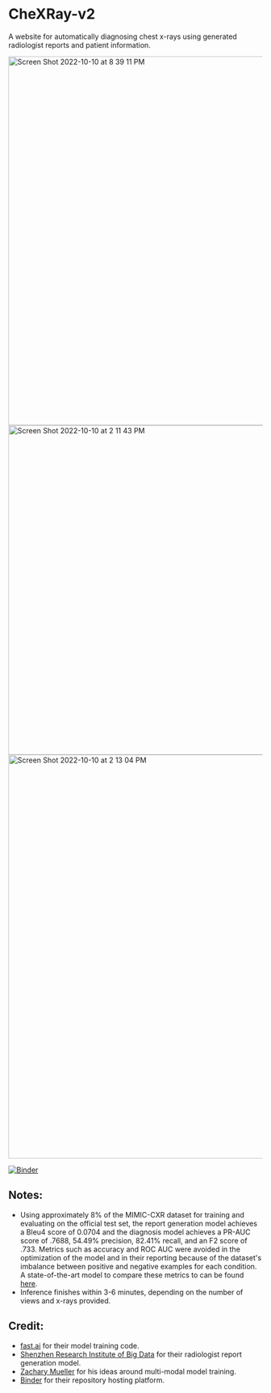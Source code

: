 # CheXRay-v2

A website for automatically diagnosing chest x-rays using generated radiologist reports and patient information.

<img width="730" alt="Screen Shot 2022-10-10 at 8 39 11 PM" src="https://user-images.githubusercontent.com/40700820/194991875-0c4aaaf3-b187-49fc-82a3-c8184a8fbe51.png">
<img width="652" alt="Screen Shot 2022-10-10 at 2 11 43 PM" src="https://user-images.githubusercontent.com/40700820/194953191-5c1c1e98-5ef6-4cfe-891a-18919f5d83c8.png">
<img width="799" alt="Screen Shot 2022-10-10 at 2 13 04 PM" src="https://user-images.githubusercontent.com/40700820/194953219-436ef691-5f08-4916-a55c-9a890e2ed767.png">

[![Binder](https://mybinder.org/badge_logo.svg)](https://mybinder.org/v2/gh/andrewhinh/CheXRay-v2/HEAD?urlpath=voila%2Frender%2Fproduction.ipynb?voila-theme=dark)

## Notes:
- Using approximately 8% of the MIMIC-CXR dataset for training and evaluating on the official test set, the report generation model achieves a Bleu4 score of 0.0704 and the diagnosis model achieves a PR-AUC score of .7688, 54.49% precision, 82.41% recall, and an F2 score of .733. Metrics such as accuracy and ROC AUC were avoided in the optimization of the model and in their reporting because of the dataset's imbalance between positive and negative examples for each condition. A state-of-the-art model to compare these metrics to can be found [here](https://aclanthology.org/2020.emnlp-main.112.pdf).
- Inference finishes within 3-6 minutes, depending on the number of views and x-rays provided.

## Credit:
- [fast.ai](https://github.com/fastai/fastai) for their model training code.
- [Shenzhen Research Institute of Big Data](https://github.com/cuhksz-nlp/R2Gen) for their radiologist report generation model.
- [Zachary Mueller](https://github.com/muellerzr) for his ideas around multi-modal model training.
- [Binder](https://mybinder.org/) for their repository hosting platform.
